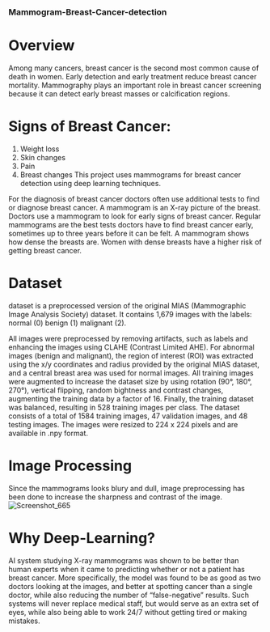 ### Mammogram-Breast-Cancer-detection


# Overview
Among many cancers, breast cancer is the second most common cause of death in women. Early detection and early treatment reduce breast cancer mortality. Mammography plays an important role in breast cancer screening because it can detect early breast masses or calcification regions.

# Signs of Breast Cancer:
1. Weight loss
2. Skin changes
3. Pain
4. Breast changes
This project uses mammograms for breast cancer detection using deep learning techniques.

For the diagnosis of breast cancer doctors often use additional tests to find or diagnose breast cancer. A mammogram is an X-ray picture of the breast. Doctors use a mammogram to look for early signs of breast cancer. Regular mammograms are the best tests doctors have to find breast cancer early, sometimes up to three years before it can be felt. A mammogram shows how dense the breasts are. Women with dense breasts have a higher risk of getting breast cancer.

# Dataset
dataset is a preprocessed version of the original MIAS (Mammographic Image Analysis Society) dataset. It contains 1,679 images with the labels:
normal (0)
benign (1)
malignant (2).

All images were preprocessed by removing artifacts, such as labels and enhancing the images using CLAHE (Contrast Limited AHE). For abnormal images (benign and malignant), the region of interest (ROI) was extracted using the x/y coordinates and radius provided by the original MIAS dataset, and a central breast area was used for normal images.
All training images were augmented to increase the dataset size by using rotation (90°, 180°, 270°), vertical flipping, random bightness and contrast changes, augmenting the training data by a factor of 16. Finally, the training dataset was balanced, resulting in 528 training images per class.
The dataset consists of a total of 1584 training images, 47 validation images, and 48 testing images.
The images were resized to 224 x 224 pixels and are available in .npy format.

# Image Processing
Since the mammograms looks blury and dull, image preprocessing has been done to increase the sharpness and contrast of the image.
![Screenshot_665](https://github.com/vijayalakshmisatya/Mammogram-Breast-Cancer-detection/assets/159516375/98df505a-603e-43e9-bd4e-af8d18c4ed07)


# Why Deep-Learning?
AI system studying X-ray mammograms was shown to be better than human experts when it came to predicting whether or not a patient has breast cancer. More specifically, the model was found to be as good as two doctors looking at the images, and better at spotting cancer than a single doctor, while also reducing the number of “false-negative” results. Such systems will never replace medical staff, but would serve as an extra set of eyes, while also being able to work 24/7 without getting tired or making mistakes.
